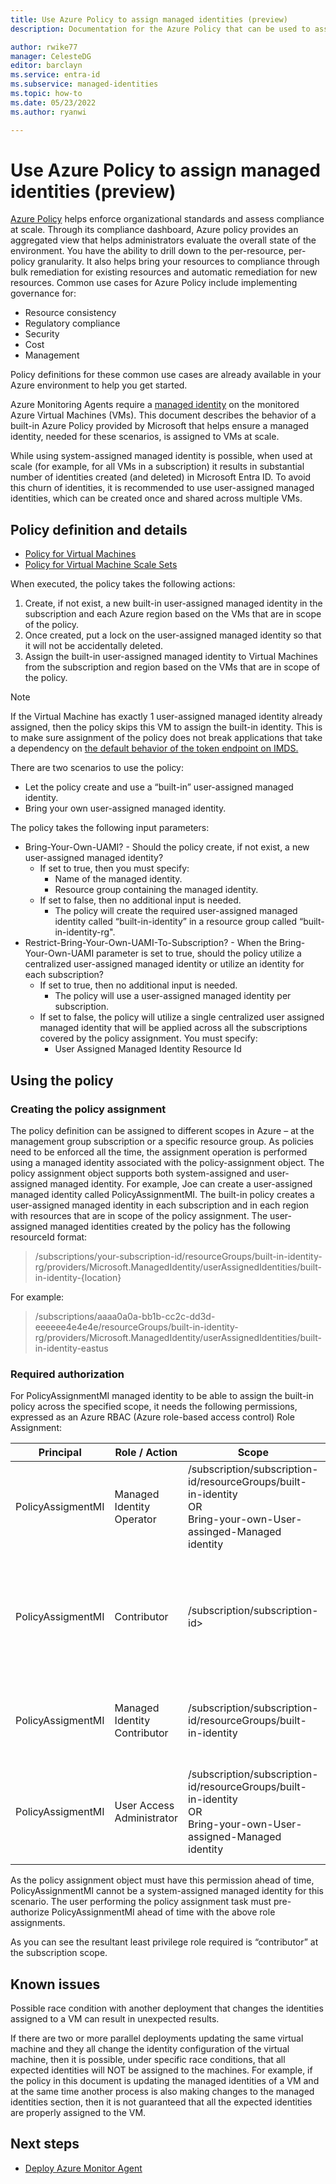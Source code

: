 ```yaml
---
title: Use Azure Policy to assign managed identities (preview)
description: Documentation for the Azure Policy that can be used to assign managed identities to Azure resources.

author: rwike77
manager: CelesteDG
editor: barclayn
ms.service: entra-id
ms.subservice: managed-identities
ms.topic: how-to
ms.date: 05/23/2022
ms.author: ryanwi

---
```


# Use Azure Policy to assign managed identities (preview)


[Azure Policy](/azure/governance/policy/overview) helps enforce organizational standards and assess compliance at scale. Through its compliance dashboard, Azure policy provides an aggregated view that helps administrators evaluate the overall state of the environment. You have the ability to drill down to the per-resource, per-policy granularity. It also helps bring your resources to compliance through bulk remediation for existing resources and automatic remediation for new resources. Common use cases for Azure Policy include implementing governance for:

- Resource consistency
- Regulatory compliance
- Security
- Cost
- Management


Policy definitions for these common use cases are already available in your Azure environment to help you get started.

Azure Monitoring Agents require a [managed identity](overview.md) on the monitored Azure Virtual Machines (VMs). This document describes the behavior of a built-in Azure Policy provided by Microsoft that helps ensure a managed identity, needed for these scenarios, is assigned to VMs at scale.

While using system-assigned managed identity is possible, when used at scale (for example, for all VMs in a subscription) it results in substantial number of identities created (and deleted) in Microsoft Entra ID. To avoid this churn of identities, it is recommended to use user-assigned managed identities, which can be created once and shared across multiple VMs.

## Policy definition and details

- [Policy for Virtual Machines](https://portal.azure.com/#blade/Microsoft_Azure_Policy/PolicyDetailBlade/definitionId/%2Fproviders%2FMicrosoft.Authorization%2FpolicyDefinitions%2Fd367bd60-64ca-4364-98ea-276775bddd94)
- [Policy for Virtual Machine Scale Sets](https://portal.azure.com/#blade/Microsoft_Azure_Policy/PolicyDetailBlade/definitionId/%2Fproviders%2FMicrosoft.Authorization%2FpolicyDefinitions%2F516187d4-ef64-4a1b-ad6b-a7348502976c)



When executed, the policy takes the following actions:

1. Create, if not exist, a new built-in user-assigned managed identity in the subscription and each Azure region based on the VMs that are in scope of the policy.
2. Once created, put a lock on the user-assigned managed identity so that it will not be accidentally deleted.
3. Assign the built-in user-assigned managed identity to Virtual Machines from the subscription and region based on the VMs that are in scope of the policy.
> [!NOTE]
> If the Virtual Machine has exactly 1 user-assigned managed identity already assigned, then the policy skips this VM to assign the built-in identity. This is to make sure assignment of the policy does not break applications that take a dependency on [the default behavior of the token endpoint on IMDS.](managed-identities-faq.md#what-identity-will-imds-default-to-if-i-dont-specify-the-identity-in-the-request)


There are two scenarios to use the policy:

-	Let the policy create and use a “built-in” user-assigned managed identity.
-	Bring your own user-assigned managed identity.

The policy takes the following input parameters:

- Bring-Your-Own-UAMI? - Should the policy create, if not exist, a new user-assigned managed identity?
  - If set to true, then you must specify:
    - Name of the managed identity.
    - Resource group containing the managed identity.
  - If set to false, then no additional input is needed.
    - The policy will create the required user-assigned managed identity called “built-in-identity” in a resource group called “built-in-identity-rg".
- Restrict-Bring-Your-Own-UAMI-To-Subscription? - When the Bring-Your-Own-UAMI parameter is set to true, should the policy utilize a centralized user-assigned managed identity or utilize an identity for each subscription?
  - If set to true, then no additional input is needed.
    - The policy will use a user-assigned managed identity per subscription.
  - If set to false, the policy will utilize a single centralized user assigned managed identity that will be applied across all the subscriptions covered by the policy assignment. You must specify:
    - User Assigned Managed Identity Resource Id

## Using the policy
### Creating the policy assignment

The policy definition can be assigned to different scopes in Azure – at the management group subscription or a specific resource group. As policies need to be enforced all the time, the assignment operation is performed using a managed identity associated with the policy-assignment object. The policy assignment object supports both system-assigned and user-assigned managed identity.
For example, Joe can create a user-assigned managed identity called PolicyAssignmentMI. The built-in policy creates a user-assigned managed identity in each subscription and in each region with resources that are in scope of the policy assignment. The user-assigned managed identities created by the policy has the following resourceId format:

> /subscriptions/your-subscription-id/resourceGroups/built-in-identity-rg/providers/Microsoft.ManagedIdentity/userAssignedIdentities/built-in-identity-{location}

For example:
> /subscriptions/aaaa0a0a-bb1b-cc2c-dd3d-eeeeee4e4e4e/resourceGroups/built-in-identity-rg/providers/Microsoft.ManagedIdentity/userAssignedIdentities/built-in-identity-eastus

### Required authorization

For PolicyAssignmentMI managed identity to be able to assign the built-in policy across the specified scope, it needs the following permissions, expressed as an Azure RBAC (Azure role-based access control) Role Assignment:

| Principal| Role / Action | Scope | Purpose |
|----|----|----------------|----|
|PolicyAssigmentMI |Managed Identity Operator | /subscription/subscription-id/resourceGroups/built-in-identity <br> OR <br>Bring-your-own-User-assinged-Managed identity |Required to assign the built-in identity to VMs.|
|PolicyAssigmentMI |Contributor | /subscription/subscription-id> |Required to create the resource-group that holds the built-in managed identity in the subscription. |
|PolicyAssigmentMI |Managed Identity Contributor | /subscription/subscription-id/resourceGroups/built-in-identity |Required to create a new user-assigned managed identity.|
|PolicyAssigmentMI |User Access Administrator | /subscription/subscription-id/resourceGroups/built-in-identity <br> OR <br>Bring-your-own-User-assigned-Managed identity |Required to set a lock on the user-assigned managed identity created by the policy.|


As the policy assignment object must have this permission ahead of time, PolicyAssignmentMI cannot be a system-assigned managed identity for this scenario. The user performing the policy assignment task must pre-authorize PolicyAssignmentMI ahead of time with the above role assignments.

As you can see the resultant least privilege role required is “contributor” at the subscription scope.



## Known issues

Possible race condition with another deployment that changes the identities assigned to a VM can result in unexpected results.

If there are two or more parallel deployments updating the same virtual machine and they all change the identity configuration of the virtual machine, then it is possible, under specific race conditions, that all expected identities will NOT be assigned to the machines.
For example, if the policy in this document is updating the managed identities of a VM and at the same time another process is also making changes to the managed identities section, then it is not guaranteed that all the expected identities are properly assigned to the VM.


## Next steps

- [Deploy Azure Monitor Agent](/azure/azure-monitor/agents/azure-monitor-agent-manage#use-azure-policy)
